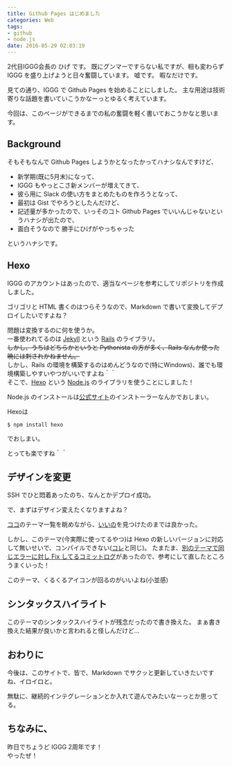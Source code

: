 ```yaml
---
title: Github Pages はじめました
categories: Web
tags:
- github
- node.js
date: 2016-05-29 02:03:19
---
```



2代目IGGG会長の ひげ です。
既にグンマーですらない私ですが、相も変わらず IGGG を盛り上げようと日々奮闘しています。
嘘です。
暇なだけです。

見ての通り、IGGG で Github Pages を始めることにしました。
主な用途は技術寄りな話題を書いていこうかなーっとゆるく考えています。

今回は、このページができるまでの私の奮闘を軽く書いておこうかなと思います。

## Background

そもそもなんで Github Pages しようかとなったかってハナシなんですけど、

- 新学期(既に5月末)になって、
- IGGG もやっとこさ新メンバーが増えてきて、
- 彼ら用に Slack の使い方をまとめたものを作ろうとなって、
- 最初は Gist でやろうとしたんだけど、
- 記述量が多かったので、いっそのコト Github Pages でいいんじゃないというハナシが出たので、
- 面白そうなので 勝手にひげがやっちゃった

というハナシです。

## Hexo

IGGG のアカウントはあったので、適当なページを参考にしてリポジトリを作成しました。

ゴリゴリと HTML 書くのはつらそうなので、Markdown で書いて変換してデプロイしたいですよね？

問題は変換するのに何を使うか。  
一番使われてるのは [Jekyll](https://jekyllrb.com/) という [Rails](http://rubyonrails.org/) のライブラリ。  
~~しかし、うちはどちらかというと Pythonista の方が多く、Rails なんか使った暁には刺されかねません。~~  
しかし、Rails の環境を構築するのはめんどうなので(特にWindows)、誰でも環境構築しやすいやつがいいですよね＾＾  
そこで、[Hexo](https://hexo.io/) という [Node.js](https://nodejs.org/en/) のライブラリを使うことにしました！

Node.js のインストールは[公式サイト](https://nodejs.org/en/)のインストーラーなんかでおしまい。

Hexoは
```
$ npm install hexo
```
でおしまい。

とっても楽ですね＾＾

## デザインを変更

SSH でひと悶着あったのち、なんとかデプロイ成功。

で、まずはデザイン変えたくなりますよね？

[ココ](https://github.com/hexojs/hexo/wiki/Themes)のテーマ一覧を眺めながら、[いいの](https://github.com/heruoxin/hexo-persona-color)を見つけたのまでは良かった。

しかし、このテーマ(今実際に使ってるやつ)は Hexo の新しいバージョンに対応して無いせいで、コンパイルできない([コレ](https://github.com/hexojs/hexo/issues/1517)と同じ)。
たまたま、[別のテーマで同じエラーに対し Fix してるコミットログ](https://github.com/shulhi/hexo-theme-damnclean/commit/4af21ddaa474bbf0f6dfdef206239cae55569c33)があったので、参考にして直したところうまくいった！

このテーマ、くるくるアイコンが回るのがいいよね(小並感)

## シンタックスハイライト

このテーマのシンタックスハイライトが残念だったので書き換えた。
まぁ書き換えた結果が良いかと言われると怪しんだけど...

## おわりに

今後は、このサイトで、皆で、Markdown でサクッと更新していきたいですね、イロイロと。

無駄に、継続的インテグレーションとか入れて遊んでみたいなーっとか思ってる。

## ちなみに、
昨日でちょうど IGGG 2周年です！  
やったぜ！

